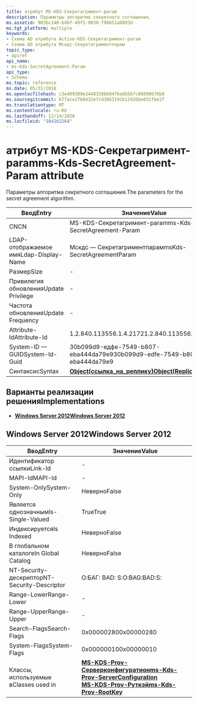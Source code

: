 ```yaml
---
title: атрибут MS-KDS-Секретагримент-param
description: Параметры алгоритма секретного соглашения.
ms.assetid: 903bc140-bdbf-49f5-9830-f98651a8893d
ms.tgt_platform: multiple
keywords:
- Схема AD атрибута Active-KDS-Секретагримент-param
- Схема AD атрибута Мскдс-Секретагриментпарам
topic_type:
- apiref
api_name:
- ms-Kds-SecretAgreement-Param
api_type:
- Schema
ms.topic: reference
ms.date: 05/31/2018
ms.openlocfilehash: c3e409309e2448338bb04f6a6b56fc88898676b8
ms.sourcegitcommit: b77ace27b0432e7cd3863191b11926be032fbe2f
ms.translationtype: MT
ms.contentlocale: ru-RU
ms.lasthandoff: 12/14/2020
ms.locfileid: "104262264"
---
```

# <a name="ms-kds-secretagreement-param-attribute"></a><span data-ttu-id="c3e7d-105">атрибут MS-KDS-Секретагримент-param</span><span class="sxs-lookup"><span data-stu-id="c3e7d-105">ms-Kds-SecretAgreement-Param attribute</span></span>

<span data-ttu-id="c3e7d-106">Параметры алгоритма секретного соглашения.</span><span class="sxs-lookup"><span data-stu-id="c3e7d-106">The parameters for the secret agreement algorithm.</span></span>



| <span data-ttu-id="c3e7d-107">Ввод</span><span class="sxs-lookup"><span data-stu-id="c3e7d-107">Entry</span></span> | <span data-ttu-id="c3e7d-108">Значение</span><span class="sxs-lookup"><span data-stu-id="c3e7d-108">Value</span></span> |
|-------------------|-------------------------------------------------------|
| <span data-ttu-id="c3e7d-109">CN</span><span class="sxs-lookup"><span data-stu-id="c3e7d-109">CN</span></span>                | <span data-ttu-id="c3e7d-110">MS-KDS-Секретагримент-param</span><span class="sxs-lookup"><span data-stu-id="c3e7d-110">ms-Kds-SecretAgreement-Param</span></span>                          |
| <span data-ttu-id="c3e7d-111">LDAP-отображаемое имя</span><span class="sxs-lookup"><span data-stu-id="c3e7d-111">Ldap-Display-Name</span></span> | <span data-ttu-id="c3e7d-112">Мскдс — Секретагриментпарам</span><span class="sxs-lookup"><span data-stu-id="c3e7d-112">msKds-SecretAgreementParam</span></span>                            |
| <span data-ttu-id="c3e7d-113">Размер</span><span class="sxs-lookup"><span data-stu-id="c3e7d-113">Size</span></span>              | \-                                                    |
| <span data-ttu-id="c3e7d-114">Привилегия обновления</span><span class="sxs-lookup"><span data-stu-id="c3e7d-114">Update Privilege</span></span>  | \-                                                    |
| <span data-ttu-id="c3e7d-115">Частота обновления</span><span class="sxs-lookup"><span data-stu-id="c3e7d-115">Update Frequency</span></span>  | \-                                                    |
| <span data-ttu-id="c3e7d-116">Attribute-Id</span><span class="sxs-lookup"><span data-stu-id="c3e7d-116">Attribute-Id</span></span>      | <span data-ttu-id="c3e7d-117">1.2.840.113556.1.4.2172</span><span class="sxs-lookup"><span data-stu-id="c3e7d-117">1.2.840.113556.1.4.2172</span></span>                               |
| <span data-ttu-id="c3e7d-118">System-ID — GUID</span><span class="sxs-lookup"><span data-stu-id="c3e7d-118">System-Id-Guid</span></span>    | <span data-ttu-id="c3e7d-119">30b099d9-едфе-7549-b807-eba444da79e9</span><span class="sxs-lookup"><span data-stu-id="c3e7d-119">30b099d9-edfe-7549-b807-eba444da79e9</span></span>                  |
| <span data-ttu-id="c3e7d-120">Синтаксис</span><span class="sxs-lookup"><span data-stu-id="c3e7d-120">Syntax</span></span>            | [<span data-ttu-id="c3e7d-121">**Object(ссылка_на_реплику)**</span><span class="sxs-lookup"><span data-stu-id="c3e7d-121">**Object(Replica-Link)**</span></span>](s-object-replica-link.md) |



## <a name="implementations"></a><span data-ttu-id="c3e7d-122">Варианты реализации решения</span><span class="sxs-lookup"><span data-stu-id="c3e7d-122">Implementations</span></span>

-   [<span data-ttu-id="c3e7d-123">**Windows Server 2012**</span><span class="sxs-lookup"><span data-stu-id="c3e7d-123">**Windows Server 2012**</span></span>](#windows-server-2012)

## <a name="windows-server-2012"></a><span data-ttu-id="c3e7d-124">Windows Server 2012</span><span class="sxs-lookup"><span data-stu-id="c3e7d-124">Windows Server 2012</span></span>



| <span data-ttu-id="c3e7d-125">Ввод</span><span class="sxs-lookup"><span data-stu-id="c3e7d-125">Entry</span></span> | <span data-ttu-id="c3e7d-126">Значение</span><span class="sxs-lookup"><span data-stu-id="c3e7d-126">Value</span></span> |
|------------------------|-----------------------------------------------------------------------------------------------------------------------------------------------------|
| <span data-ttu-id="c3e7d-127">Идентификатор ссылки</span><span class="sxs-lookup"><span data-stu-id="c3e7d-127">Link-Id</span></span>                | \-                                                                                                                                                  |
| <span data-ttu-id="c3e7d-128">MAPI-Id</span><span class="sxs-lookup"><span data-stu-id="c3e7d-128">MAPI-Id</span></span>                | \-                                                                                                                                                  |
| <span data-ttu-id="c3e7d-129">System-Only</span><span class="sxs-lookup"><span data-stu-id="c3e7d-129">System-Only</span></span>            | <span data-ttu-id="c3e7d-130">Неверно</span><span class="sxs-lookup"><span data-stu-id="c3e7d-130">False</span></span>                                                                                                                                               |
| <span data-ttu-id="c3e7d-131">Является однозначным</span><span class="sxs-lookup"><span data-stu-id="c3e7d-131">Is-Single-Valued</span></span>       | <span data-ttu-id="c3e7d-132">True</span><span class="sxs-lookup"><span data-stu-id="c3e7d-132">True</span></span>                                                                                                                                                |
| <span data-ttu-id="c3e7d-133">Индексируется</span><span class="sxs-lookup"><span data-stu-id="c3e7d-133">Is Indexed</span></span>             | <span data-ttu-id="c3e7d-134">Неверно</span><span class="sxs-lookup"><span data-stu-id="c3e7d-134">False</span></span>                                                                                                                                               |
| <span data-ttu-id="c3e7d-135">В глобальном каталоге</span><span class="sxs-lookup"><span data-stu-id="c3e7d-135">In Global Catalog</span></span>      | <span data-ttu-id="c3e7d-136">Неверно</span><span class="sxs-lookup"><span data-stu-id="c3e7d-136">False</span></span>                                                                                                                                               |
| <span data-ttu-id="c3e7d-137">NT-Security-дескриптор</span><span class="sxs-lookup"><span data-stu-id="c3e7d-137">NT-Security-Descriptor</span></span> | <span data-ttu-id="c3e7d-138">О:БАГ: BAD: S:</span><span class="sxs-lookup"><span data-stu-id="c3e7d-138">O:BAG:BAD:S:</span></span>                                                                                                                                        |
| <span data-ttu-id="c3e7d-139">Range-Lower</span><span class="sxs-lookup"><span data-stu-id="c3e7d-139">Range-Lower</span></span>            | \-                                                                                                                                                  |
| <span data-ttu-id="c3e7d-140">Range-Upper</span><span class="sxs-lookup"><span data-stu-id="c3e7d-140">Range-Upper</span></span>            | \-                                                                                                                                                  |
| <span data-ttu-id="c3e7d-141">Search-Flags</span><span class="sxs-lookup"><span data-stu-id="c3e7d-141">Search-Flags</span></span>           | <span data-ttu-id="c3e7d-142">0x00000280</span><span class="sxs-lookup"><span data-stu-id="c3e7d-142">0x00000280</span></span>                                                                                                                                          |
| <span data-ttu-id="c3e7d-143">System-Flags</span><span class="sxs-lookup"><span data-stu-id="c3e7d-143">System-Flags</span></span>           | <span data-ttu-id="c3e7d-144">0x00000010</span><span class="sxs-lookup"><span data-stu-id="c3e7d-144">0x00000010</span></span>                                                                                                                                          |
| <span data-ttu-id="c3e7d-145">Классы, используемые в</span><span class="sxs-lookup"><span data-stu-id="c3e7d-145">Classes used in</span></span>        | [<span data-ttu-id="c3e7d-146">**MS-KDS-Prov-Серверконфигуратион**</span><span class="sxs-lookup"><span data-stu-id="c3e7d-146">**ms-Kds-Prov-ServerConfiguration**</span></span>](c-mskds-provserverconfiguration.md)<br/> [<span data-ttu-id="c3e7d-147">**MS-KDS-Prov-Руткэй**</span><span class="sxs-lookup"><span data-stu-id="c3e7d-147">**ms-Kds-Prov-RootKey**</span></span>](c-mskds-provrootkey.md)<br/> |



 

 





